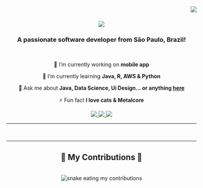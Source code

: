 
<img align="right" src="https://visitor-badge.laobi.icu/badge?page_id=anamuratissij.anamuratissij" />

<h1 align="center">
    <img src="https://readme-typing-svg.herokuapp.com/?font=Righteous&size=35&center=true&vCenter=true&width=500&height=70&duration=4000&lines=Hi+There!+👋;+I'm+Ana+Murati!;" />
</h1>

<h3 align="center">A passionate software developer from São Paulo, Brazil!</h3>

<br/>

<div align="center">
 
 🔭 I’m currently working on **mobile app**
 
 🌱 I’m currently learning **Java, R, AWS & Python**

💬 Ask me about **Java, Data Science, Ui Design... or anything [here](https://github.com/anamuratissij/anamuratissij/issues)**

⚡ Fun fact **I love cats & Metalcore**

 </div>
 
<div align="center"> 
  <a href="mailto:anamuratissij@gmail.com">
    <img src="https://img.shields.io/badge/Gmail-333333?style=for-the-badge&logo=gmail&logoColor=red" />
  </a>
  <a href="https://linkedin.com/anamuratissij" target="_blank">
    <img src="https://img.shields.io/badge/LinkedIn-0077B5?style=for-the-badge&logo=linkedin&logoColor=white" target="_blank" />
  </a>
  <a href="https://anamuratissij.com" target="_blank">
     <img src="https://img.shields.io/badge/Portfolio-FF5722?style=for-the-badge&logo=todoist&logoColor=white" target="_blank" /> <!-- sqlite, safari, google-chrome are other good icon options -->
  </a>
</div>

 <hr/>
 
<br/>
<hr/>

<div align="center">
  <h2>🐍 My Contributions 🐍</h2>
  <br>
 <img alt="snake eating my contributions" src="https://raw.githubusercontent.com/anamuratissij/anamuratissij/output/github-contribution-grid-snake.svg" />
  
  <br/><br/><br/>
</div>


